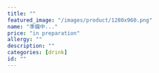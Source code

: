 ```yaml
---
title: ""
featured_image: "/images/product/1280x960.png"
name: "準備中..."
price: "in preparation"
allergy: ""
description: ""
categories: [drink]
id: ""
---
```


